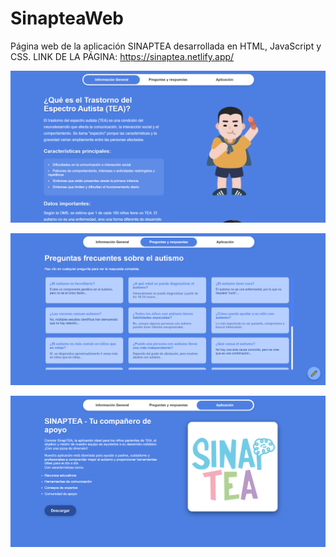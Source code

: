 # SinapteaWeb
Página web de la aplicación SINAPTEA desarrollada en HTML, JavaScript y CSS.
LINK DE LA PÁGINA: https://sinaptea.netlify.app/

![Image Alt](https://github.com/LuisAngelRD/SinapteaWeb/blob/96ab2b8cb99a7ca5380e9d5a964e0486ebdf39f9/Pagina%20web/sinaptea%20web.png)

![Image Alt](https://github.com/LuisAngelRD/SinapteaWeb/blob/c2e591ec7beb2abae4dba1bf2757ef1cb29e2837/Pagina%20web/sinaptea%20web%202.png)

![Image Alt](https://github.com/LuisAngelRD/SinapteaWeb/blob/c2e591ec7beb2abae4dba1bf2757ef1cb29e2837/Pagina%20web/sinaptea%20web%203.png)
